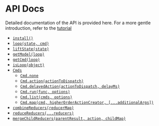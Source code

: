 # API Docs

Detailed documentation of the API is provided here. For a more gentle introduction, refer to the [tutorial](../tutorial/README.md)

* [`install()`](install.md)
* [`loop(state, cmd)`](loop.md)
* [`liftState(state)`](liftState.md)
* [`getModel(loop)`](getModel.md)
* [`getCmd(loop)`](getCmd.md)
* [`isLoop(object)`](isLoop.md)
* [`Cmds`](cmds.md)
  * [`Cmd.none`](cmds.md#cmdnone)
  * [`Cmd.action(actionToDispatch)`](cmds.md#cmdactionactiontodispatch)
  * [`Cmd.delayedAction(actionToDispatch, delayMs)`](/docs/api-docs/cmds.md#cmddelayedactionactiontodispatch-delayms)
  * [`Cmd.run(func, options)`](cmds.md#cmdrunfunc-options)
  * [`Cmd.list(cmds, options)`](cmds.md#cmdlistcmds-options)
  * [`Cmd.map(cmd, higherOrderActionCreator, [...additionalArgs])`](cmds.md#cmdmapcmd-higherorderactioncreator-additionalargs)
* [`combineReducers(reducerMap)`](combine-reducers.md)
* [`reduceReducers(...reducers)`](reduce-reducers.md)
* [`mergeChildReducers(parentResult, action, childMap)`](merge-child-reducers.md)
